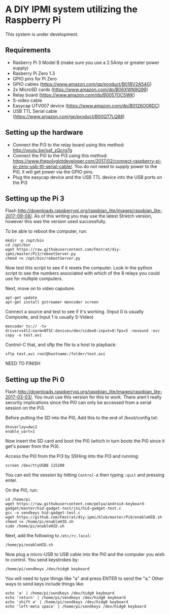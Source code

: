 # A DIY IPMI system utilizing the Raspberry Pi
This system is under development.

## Requirements
- Rasberry Pi 3 Model B (make sure you use a 2.5Amp or greater power supply)
- Rasberry Pi Zero 1.3
- GPIO pins for Pi Zero
- GPIO cables (https://www.amazon.com/gp/product/B01BV2A54G)
- 2x MicroSD cards (https://www.amazon.com/dp/B06XWN9Q99)
- Relay board (https://www.amazon.com/dp/B0057OC5WK)
- S-video cable
- Easycap UTV007 device (https://www.amazon.com/dp/B0126O0RDC)
- USB TTL Serial cable (https://www.amazon.com/gp/product/B00QT7LQ88)


## Setting up the hardware

- Connect the Pi3 to the relay board using this method: http://youtu.be/oaf_zQcrg7g
- Connect the Pi0 to the Pi3 using this method: https://www.thepolyglotdeveloper.com/2017/02/connect-raspberry-pi-pi-zero-usb-ttl-serial-cable/. You do not need to supply power to the Pi0, it will get power via the GPIO pins.
- Plug the easycap device and the USB TTL device into the USB ports on the Pi3


## Setting up the Pi 3

Flash http://downloads.raspberrypi.org/raspbian_lite/images/raspbian_lite-2017-09-08/. As of this writing you may use the latest Stretch version, however this was the version used successfully.

To be able to reboot the computer, run:
```
mkdir -p /opt/bin
cd /opt/bin
wget https://raw.githubusercontent.com/Fmstrat/diy-ipmi/master/Pi3/rebootServer.py
chmod +x /opt/bin/rebootServer.py
```
Now test this script to see if it resets the computer. Look in the python script to see the numbers associated with which of the 8 relays you could use for multiple computers.

Next, move on to video caputure.
```
apt-get update
apt-get install gstreamer mencoder screen
```
Connect a source and test to see if it's working. (Input 0 is usually Composite, and Input 1 is usually S-Video)
```
mencoder tv:// -tv driver=v4l2:norm=NTSC:device=/dev/video0:input=0:fps=5 -nosound -ovc copy -o test.avi
```
Control-C that, and sftp the file to a host to playback:
```
sftp test.avi root@hostname:/folder/test.avi
```
NEED TO FINISH


## Setting up the Pi 0

Flash http://downloads.raspberrypi.org/raspbian_lite/images/raspbian_lite-2017-03-03/. You must use this version for this to work. There aren't really security implications since the Pi0 can only be accessed from a serial session on the Pi3.

Before putting the SD into the Pi0, Add this to the end of /boot/config.txt:
```
dtoverlay=dwc2
enable_uart=1
```
Now insert the SD card and boot the Pi0 (which in turn boots the Pi0 since it get's power from the Pi3).

Access the Pi0 from the Pi3 by SSHing into the Pi3 and running:
```
screen /dev/ttyUSB0 115200
```
You can exit the session by hitting `Control-A` then typing `:quit` and pressing enter.

On the Pi0, run:
```
cd /home/pi
wget https://raw.githubusercontent.com/pelya/android-keyboard-gadget/master/hid-gadget-test/jni/hid-gadget-test.c
gcc -o sendkeys hid-gadget-test.c
wget https://github.com/Fmstrat/diy-ipmi/blob/master/Pi0/enableHID.sh
chmod +x /home/pi/enableHID.sh
sudo /home/pi/enableHID.sh
```
Next, add the following to `/etc/rc.local`:
```
/home/pi/enableHID.sh
```

Now plug a micro-USB to USB cable into the Pi0 and the computer you wish to control. You send keystrokes by:
```
/home/pi/sendkeys /dev/hidg0 keyboard
```
You will need to type things like "a" and press ENTER to send the "a." Other ways to send keys include things like:
```
echo 'a' | /home/pi/sendkeys /dev/hidg0 keyboard
echo 'return' | /home/pi/sendkeys /dev/hidg0 keyboard
echo 'shift a' | /home/pi/sendkeys /dev/hidg0 keyboard
echo 'left-meta space' | /home/pi/sendkeys /dev/hidg0 keyboard
```
